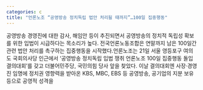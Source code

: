 ```yaml
---
categories: c
title: "언론노조 “공영방송 정치독립 법안 처리될 때까지”…100일 집중행동"
---
```

공영방송 경영진에 대한 감사, 해임안 등이 추진되면서 공영방송의 정치적 독립성 확보를 위한 입법이 시급하다는 목소리가 높다. 전국언론노동조합은 연말까지 남은 100일간 관련 법안 처리를 촉구하는 집중행동을 시작했다.언론노조는 21일 서울 영등포구 여의도 국회의사당 인근에서 ‘공영방송 정치독립 입법 쟁취 언론노조 100일 집중행동 돌입 결의대회’를 갖고 더불어민주당, 국민의힘 당사 앞을 찾았다. 이날 결의대회엔 사장·경영진 임명에 정치권 영향력을 받아온 KBS, MBC, EBS 등 공영방송, 공기업의 지분 보유 등으로 공영적 성격을